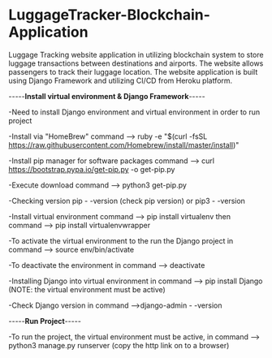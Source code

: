 # LuggageTracker-Blockchain-Application

Luggage Tracking website application in utilizing blockchain system to store luggage transactions between destinations and airports. 
The website allows passengers to track their luggage location. 
The website application is built using Django Framework and utilizing CI/CD from Heroku platform. 


-----**Install virtual environment & Django Framework**-----

-Need to install Django environment and virtual environment in order to run project

-Install via "HomeBrew" command --> ruby -e "$(curl -fsSL https://raw.githubusercontent.com/Homebrew/install/master/install)"

-Install pip manager for software packages command --> curl https://bootstrap.pypa.io/get-pip.py -o get-pip.py 

-Execute download command --> python3 get-pip.py 

-Checking version pip - -version (check pip version)  or pip3  - -version

-Install virtual environment command --> pip install virtualenv then command --> pip install virtualenvwrapper 

-To activate the virtual environment to the run the Django project in command --> source env/bin/activate 

-To deactivate the environment in command --> deactivate 

-Installing Django into virtual environment in command --> pip install Django (NOTE: the virtual environment must be active) 

-Check Django version in command -->django-admin - -version



-----**Run Project**-----

-To run the project, the virtual environment must be active, in command --> python3 manage.py runserver (copy the http link on to a browser) 





